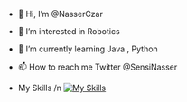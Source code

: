 - 👋 Hi, I’m @NasserCzar
- 👀 I’m interested in Robotics
- 🌱 I’m currently learning Java , Python
- 📫 How to reach me Twitter @SensiNasser

- My Skills /n
  [![My Skills](https://skillicons.dev/icons?i=js,html,css,wasm)](https://skillicons.dev)
<!---
NasserCzar/NasserCzar is a ✨ special ✨ repository because its `README.md` (this file) appears on your GitHub profile.
You can click the Preview link to take a look at your changes.
--->
